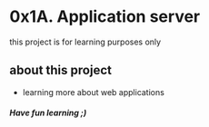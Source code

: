 # 0x1A. Application server
this project is for learning purposes only
## about this project
* learning more about web applications
##### Have fun learning ;)
